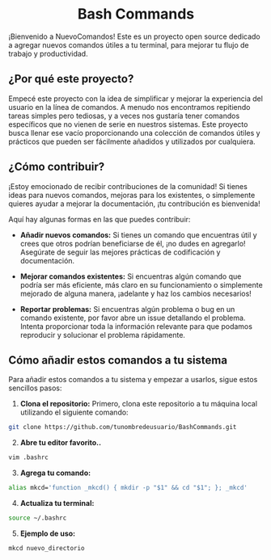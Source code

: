 <div align="center">

# Bash Commands

</div>

¡Bienvenido a NuevoComandos! Este es un proyecto open source dedicado a agregar nuevos comandos útiles a tu terminal, para mejorar tu flujo de trabajo y productividad.

## ¿Por qué este proyecto?

Empecé este proyecto con la idea de simplificar y mejorar la experiencia del usuario en la línea de comandos. A menudo nos encontramos repitiendo tareas simples pero tediosas, y a veces nos gustaría tener comandos específicos que no vienen de serie en nuestros sistemas. Este proyecto busca llenar ese vacío proporcionando una colección de comandos útiles y prácticos que pueden ser fácilmente añadidos y utilizados por cualquiera.

## ¿Cómo contribuir?

¡Estoy emocionado de recibir contribuciones de la comunidad! Si tienes ideas para nuevos comandos, mejoras para los existentes, o simplemente quieres ayudar a mejorar la documentación, ¡tu contribución es bienvenida!

Aquí hay algunas formas en las que puedes contribuir:

- **Añadir nuevos comandos:** Si tienes un comando que encuentras útil y crees que otros podrían beneficiarse de él, ¡no dudes en agregarlo! Asegúrate de seguir las mejores prácticas de codificación y documentación.

- **Mejorar comandos existentes:** Si encuentras algún comando que podría ser más eficiente, más claro en su funcionamiento o simplemente mejorado de alguna manera, ¡adelante y haz los cambios necesarios!

- **Reportar problemas:** Si encuentras algún problema o bug en un comando existente, por favor abre un issue detallando el problema. Intenta proporcionar toda la información relevante para que podamos reproducir y solucionar el problema rápidamente.

## Cómo añadir estos comandos a tu sistema

Para añadir estos comandos a tu sistema y empezar a usarlos, sigue estos sencillos pasos:

1. **Clona el repositorio:** Primero, clona este repositorio a tu máquina local utilizando el siguiente comando:

```bash
git clone https://github.com/tunombredeusuario/BashCommands.git
```

2. **Abre tu editor favorito..**
```bash
vim .bashrc
```

3. **Agrega tu comando:**
```bash
alias mkcd='function _mkcd() { mkdir -p "$1" && cd "$1"; }; _mkcd'
```

4. **Actualiza tu terminal:**

```bash
source ~/.bashrc
```

5. **Ejemplo de uso:**

```bash
mkcd nuevo_directorio
```



